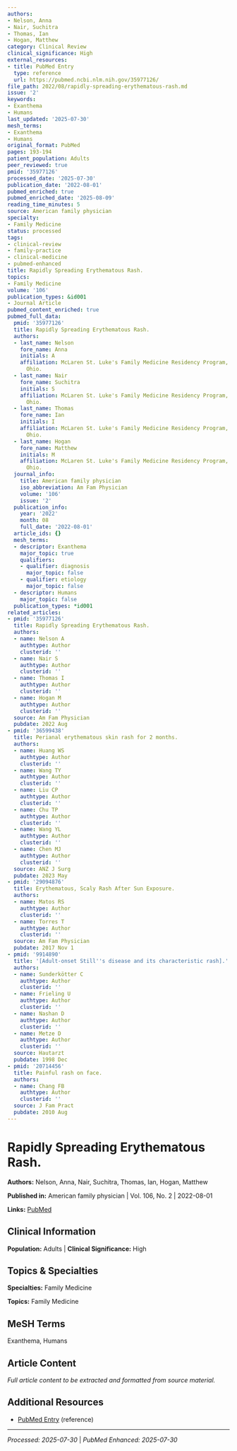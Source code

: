 ```yaml
---
authors:
- Nelson, Anna
- Nair, Suchitra
- Thomas, Ian
- Hogan, Matthew
category: Clinical Review
clinical_significance: High
external_resources:
- title: PubMed Entry
  type: reference
  url: https://pubmed.ncbi.nlm.nih.gov/35977126/
file_path: 2022/08/rapidly-spreading-erythematous-rash.md
issue: '2'
keywords:
- Exanthema
- Humans
last_updated: '2025-07-30'
mesh_terms:
- Exanthema
- Humans
original_format: PubMed
pages: 193-194
patient_population: Adults
peer_reviewed: true
pmid: '35977126'
processed_date: '2025-07-30'
publication_date: '2022-08-01'
pubmed_enriched: true
pubmed_enriched_date: '2025-08-09'
reading_time_minutes: 5
source: American family physician
specialty:
- Family Medicine
status: processed
tags:
- clinical-review
- family-practice
- clinical-medicine
- pubmed-enhanced
title: Rapidly Spreading Erythematous Rash.
topics:
- Family Medicine
volume: '106'
publication_types: &id001
- Journal Article
pubmed_content_enriched: true
pubmed_full_data:
  pmid: '35977126'
  title: Rapidly Spreading Erythematous Rash.
  authors:
  - last_name: Nelson
    fore_name: Anna
    initials: A
    affiliation: McLaren St. Luke's Family Medicine Residency Program, Perrysburg,
      Ohio.
  - last_name: Nair
    fore_name: Suchitra
    initials: S
    affiliation: McLaren St. Luke's Family Medicine Residency Program, Perrysburg,
      Ohio.
  - last_name: Thomas
    fore_name: Ian
    initials: I
    affiliation: McLaren St. Luke's Family Medicine Residency Program, Perrysburg,
      Ohio.
  - last_name: Hogan
    fore_name: Matthew
    initials: M
    affiliation: McLaren St. Luke's Family Medicine Residency Program, Perrysburg,
      Ohio.
  journal_info:
    title: American family physician
    iso_abbreviation: Am Fam Physician
    volume: '106'
    issue: '2'
  publication_info:
    year: '2022'
    month: 08
    full_date: '2022-08-01'
  article_ids: {}
  mesh_terms:
  - descriptor: Exanthema
    major_topic: true
    qualifiers:
    - qualifier: diagnosis
      major_topic: false
    - qualifier: etiology
      major_topic: false
  - descriptor: Humans
    major_topic: false
  publication_types: *id001
related_articles:
- pmid: '35977126'
  title: Rapidly Spreading Erythematous Rash.
  authors:
  - name: Nelson A
    authtype: Author
    clusterid: ''
  - name: Nair S
    authtype: Author
    clusterid: ''
  - name: Thomas I
    authtype: Author
    clusterid: ''
  - name: Hogan M
    authtype: Author
    clusterid: ''
  source: Am Fam Physician
  pubdate: 2022 Aug
- pmid: '36599438'
  title: Perianal erythematous skin rash for 2 months.
  authors:
  - name: Huang WS
    authtype: Author
    clusterid: ''
  - name: Wang TY
    authtype: Author
    clusterid: ''
  - name: Liu CP
    authtype: Author
    clusterid: ''
  - name: Chu TP
    authtype: Author
    clusterid: ''
  - name: Wang YL
    authtype: Author
    clusterid: ''
  - name: Chen MJ
    authtype: Author
    clusterid: ''
  source: ANZ J Surg
  pubdate: 2023 May
- pmid: '29094876'
  title: Erythematous, Scaly Rash After Sun Exposure.
  authors:
  - name: Matos RS
    authtype: Author
    clusterid: ''
  - name: Torres T
    authtype: Author
    clusterid: ''
  source: Am Fam Physician
  pubdate: 2017 Nov 1
- pmid: '9914890'
  title: '[Adult-onset Still''s disease and its characteristic rash].'
  authors:
  - name: Sunderkötter C
    authtype: Author
    clusterid: ''
  - name: Frieling U
    authtype: Author
    clusterid: ''
  - name: Nashan D
    authtype: Author
    clusterid: ''
  - name: Metze D
    authtype: Author
    clusterid: ''
  source: Hautarzt
  pubdate: 1998 Dec
- pmid: '20714456'
  title: Painful rash on face.
  authors:
  - name: Chang FB
    authtype: Author
    clusterid: ''
  source: J Fam Pract
  pubdate: 2010 Aug
---
```


# Rapidly Spreading Erythematous Rash.

**Authors:** Nelson, Anna, Nair, Suchitra, Thomas, Ian, Hogan, Matthew

**Published in:** American family physician | Vol. 106, No. 2 | 2022-08-01

**Links:** [PubMed](https://pubmed.ncbi.nlm.nih.gov/35977126/)

## Clinical Information

**Population:** Adults | **Clinical Significance:** High

## Topics & Specialties

**Specialties:** Family Medicine

**Topics:** Family Medicine

## MeSH Terms

Exanthema, Humans

## Article Content

*Full article content to be extracted and formatted from source material.*

## Additional Resources

- [PubMed Entry](https://pubmed.ncbi.nlm.nih.gov/35977126/) (reference)

---

*Processed: 2025-07-30* | *PubMed Enhanced: 2025-07-30*
